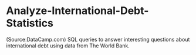 # Analyze-International-Debt-Statistics
(Source:DataCamp.com) SQL queries to answer interesting questions about international debt using data from The World Bank.
